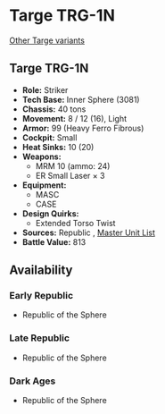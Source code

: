 # Targe TRG-1N 

[Other Targe variants](../targe.md) 

## Targe TRG-1N 

- **Role:** Striker 
- **Tech Base:** Inner Sphere (3081) 
- **Chassis:** 40 tons 
- **Movement:** 8 / 12 (16), Light 
- **Armor:** 99 (Heavy Ferro Fibrous) 
- **Cockpit:** Small 
- **Heat Sinks:** 10 (20) 
- **Weapons:** 
  - MRM 10 (ammo: 24) 
  - ER Small Laser × 3 
- **Equipment:** 
  - MASC 
  - CASE 
- **Design Quirks:** 
  - Extended Torso Twist 
- **Sources:** Republic , [Master Unit List](http://masterunitlist.info/Unit/Details/3164/targe-trg-1n) 
- **Battle Value:** 813 

## Availability 

### Early Republic 

- Republic of the Sphere 

### Late Republic 

- Republic of the Sphere 

### Dark Ages 

- Republic of the Sphere 

